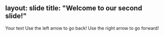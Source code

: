 layout: slide
title: "Welcome to our second slide!"
---
Your text
Use the left arrow to go back!
Use the right arrow to go forward!
